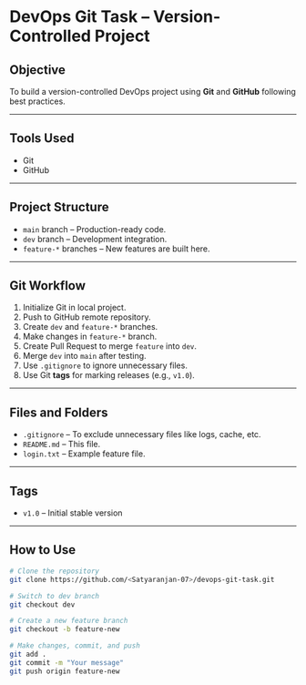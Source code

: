# DevOps Git Task – Version-Controlled Project

##  Objective
To build a version-controlled DevOps project using **Git** and **GitHub** following best practices.

---

##  Tools Used
- Git
- GitHub

---

##  Project Structure
- `main` branch – Production-ready code.
- `dev` branch – Development integration.
- `feature-*` branches – New features are built here.

---

##  Git Workflow
1. Initialize Git in local project.
2. Push to GitHub remote repository.
3. Create `dev` and `feature-*` branches.
4. Make changes in `feature-*` branch.
5. Create Pull Request to merge `feature` into `dev`.
6. Merge `dev` into `main` after testing.
7. Use `.gitignore` to ignore unnecessary files.
8. Use Git **tags** for marking releases (e.g., `v1.0`).

---

##  Files and Folders
- `.gitignore` – To exclude unnecessary files like logs, cache, etc.
- `README.md` – This file.
- `login.txt` – Example feature file.

---

##  Tags
- `v1.0` – Initial stable version

---

##  How to Use
```bash
# Clone the repository
git clone https://github.com/<Satyaranjan-07>/devops-git-task.git

# Switch to dev branch
git checkout dev

# Create a new feature branch
git checkout -b feature-new

# Make changes, commit, and push
git add .
git commit -m "Your message"
git push origin feature-new

